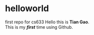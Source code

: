 # helloworld
first repo for cs633
Hello this is **Tian Gao**.  
This is my ***first*** time using Github. 
